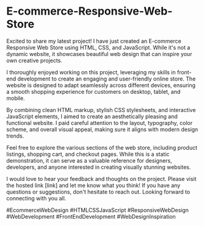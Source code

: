 # E-commerce-Responsive-Web-Store
 Excited to share my latest project! I have just created an E-commerce Responsive Web Store using HTML, CSS, and JavaScript. While it's not a dynamic website, it showcases beautiful web design that can inspire your own creative projects. 

I thoroughly enjoyed working on this project, leveraging my skills in front-end development to create an engaging and user-friendly online store. The website is designed to adapt seamlessly across different devices, ensuring a smooth shopping experience for customers on desktop, tablet, and mobile.

By combining clean HTML markup, stylish CSS stylesheets, and interactive JavaScript elements, I aimed to create an aesthetically pleasing and functional website. I paid careful attention to the layout, typography, color scheme, and overall visual appeal, making sure it aligns with modern design trends.

Feel free to explore the various sections of the web store, including product listings, shopping cart, and checkout pages. While this is a static demonstration, it can serve as a valuable reference for designers, developers, and anyone interested in creating visually stunning websites.

I would love to hear your feedback and thoughts on the project. Please visit the hosted link [link] and let me know what you think! If you have any questions or suggestions, don't hesitate to reach out. Looking forward to connecting with you all.

#EcommerceWebDesign #HTMLCSSJavaScript #ResponsiveWebDesign #WebDevelopment #FrontEndDevelopment #WebDesignInspiration